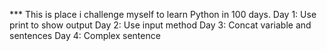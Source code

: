 *** This is place i challenge myself to learn Python in 100 days. 
Day 1: Use print to show output
Day 2: Use input method
Day 3: Concat variable and sentences 
Day 4: Complex sentence 